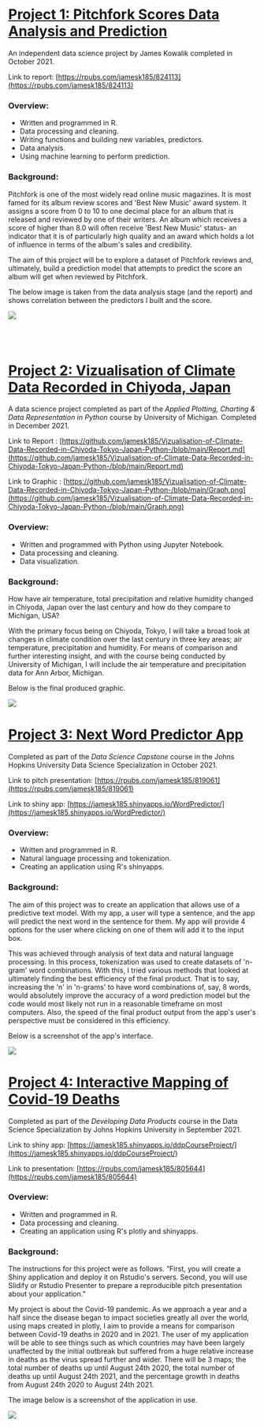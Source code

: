#  [Project 1: Pitchfork Scores Data Analysis and Prediction](https://github.com/jamesk185/Project---The-Pitchfork-Effect)

An independent data science project by James Kowalik completed in October 2021.

Link to report: [https://rpubs.com/jamesk185/824113](https://rpubs.com/jamesk185/824113)

### Overview:

- Written and programmed in R.
- Data processing and cleaning.
- Writing functions and building new variables, predictors.
- Data analysis.
- Using machine learning to perform prediction.

### Background:

Pitchfork is one of the most widely read online music magazines. It is most famed for its album review scores and 'Best New Music' award system. It assigns a score from 0 to 10 to one decimal place for an album that is released and reviewed by one of their writers. An album which receives a score of higher than 8.0 will often receive 'Best New Music' status- an indicator that it is of particularly high quality and an award which holds a lot of influence in terms of the album's sales and credibility.

The aim of this project will be to explore a dataset of Pitchfork reviews and, ultimately, build a prediction model that attempts to predict the score an album will get when reviewed by Pitchfork.

The below image is taken from the data analysis stage (and the report) and shows correlation between the predictors I built and the score.

![](/images/Pitchfork_project_scatter_graphs.png) 

<br />
<br />

# [Project 2: Vizualisation of Climate Data Recorded in Chiyoda, Japan](https://github.com/jamesk185/Vizualisation-of-Climate-Data-Recorded-in-Chiyoda-Tokyo-Japan-Python-)

A data science project completed as part of the *Applied Plotting, Charting & Data Representation in Python* course by University of Michigan. Completed in December 2021.

Link to Report : [https://github.com/jamesk185/Vizualisation-of-Climate-Data-Recorded-in-Chiyoda-Tokyo-Japan-Python-/blob/main/Report.md](https://github.com/jamesk185/Vizualisation-of-Climate-Data-Recorded-in-Chiyoda-Tokyo-Japan-Python-/blob/main/Report.md)

Link to Graphic : [https://github.com/jamesk185/Vizualisation-of-Climate-Data-Recorded-in-Chiyoda-Tokyo-Japan-Python-/blob/main/Graph.png](https://github.com/jamesk185/Vizualisation-of-Climate-Data-Recorded-in-Chiyoda-Tokyo-Japan-Python-/blob/main/Graph.png)

### Overview:

- Written and programmed with Python using Jupyter Notebook.
- Data processing and cleaning.
- Data visualization.

### Background:

How have air temperature, total precipitation and relative humidity changed in Chiyoda, Japan over the last century and how do they compare to Michigan, USA?

With the primary focus being on Chiyoda, Tokyo, I will take a broad look at changes in climate condition over the last century in three key areas; air temperature, precipitation and humidity. For means of comparison and further interesting insight, and with the course being conducted by University of Michigan, I will include the air temperature and precipitation data for Ann Arbor, Michigan.

Below is the final produced graphic.

![](/images/Chiyoda_weather_Graph.png)

# [Project 3: Next Word Predictor App](https://github.com/jamesk185/JHU-DSS-Data-Science-Capstone-Project)

Completed as part of the *Data Science Capstone* course in the Johns Hopkins University Data Science Specialization in October 2021.

Link to pitch presentation: [https://rpubs.com/jamesk185/819061](https://rpubs.com/jamesk185/819061)

Link to shiny app: [https://jamesk185.shinyapps.io/WordPredictor/](https://jamesk185.shinyapps.io/WordPredictor/)

### Overview:

- Written and programmed in R.
- Natural language processing and tokenization.
- Creating an application using R's shinyapps.

### Background:

The aim of this project was to create an application that allows use of a predictive text model. With my app, a user will type a sentence, and the app will predict the next word in the sentence for them. My app will provide 4 options for the user where clicking on one of them will add it to the input box.

This was achieved through analysis of text data and natural language processing. In this process, tokenization was used to create datasets of 'n-gram' word combinations. With this, I tried various methods that looked at ultimately finding the best efficiency of the final product. That is to say, increasing the 'n' in 'n-grams' to have word combinations of, say, 8 words, would absolutely improve the accuracy of a word prediction model but the code would most likely not run in a reasonable timeframe on most computers. Also, the speed of the final product output from the app's user's perspective must be considered in this efficiency.

Below is a screenshot of the app's interface.

![](/images/next_word_predictor_screenshot2.png)

# [Project 4: Interactive Mapping of Covid-19 Deaths](https://github.com/jamesk185/JHU-DSS-Developing-Data-Products-Course-Project)

Completed as part of the *Developing Data Products* course in the Data Science Specialization by Johns Hopkins University in September 2021.

Link to shiny app: [https://jamesk185.shinyapps.io/ddpCourseProject/](https://jamesk185.shinyapps.io/ddpCourseProject/)

Link to presentation: [https://rpubs.com/jamesk185/805644](https://rpubs.com/jamesk185/805644)

### Overview:

- Written and programmed in R.
- Data processing and cleaning.
- Creating an application using R's plotly and shinyapps.

### Background:

The instructions for this project were as follows. “First, you will create a Shiny application and deploy it on Rstudio's servers. Second, you will use Slidify or Rstudio Presenter to prepare a reproducible pitch presentation about your application.”

My project is about the Covid-19 pandemic. As we approach a year and a half since the disease began to impact societies greatly all over the world, using maps created in plotly, I aim to provide a means for comparison between Covid-19 deaths in 2020 and in 2021. The user of my application will be able to see things such as which countries may have been largely unaffected by the initial outbreak but suffered from a huge relative increase in deaths as the virus spread further and wider. There will be 3 maps; the total number of deaths up until August 24th 2020, the total number of deaths up until August 24th 2021, and the percentage growth in deaths from August 24th 2020 to August 24th 2021.

The image below is a screenshot of the application in use.

![](/images/world_covid_deaths_map_screenshot.png)



